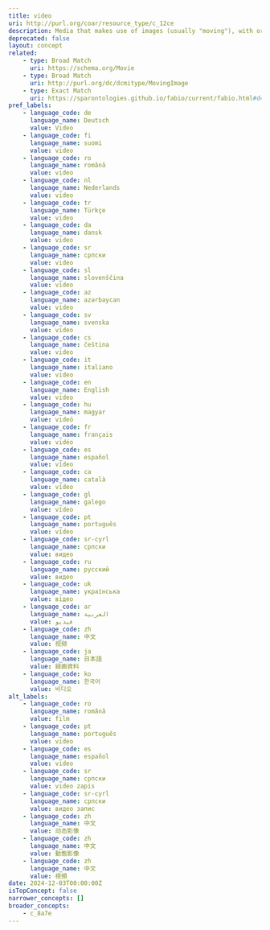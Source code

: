 ```yaml
---
title: video
uri: http://purl.org/coar/resource_type/c_12ce
description: Media that makes use of images (usually "moving"), with or without sound, over a period of playback time. [Source :https://support.contributors.jstor.org/hc/en-us/articles/11971132444439-JSTOR-Content-and-Resource-Types]
deprecated: false
layout: concept
related:
    - type: Broad Match
      uri: https://schema.org/Movie
    - type: Broad Match
      uri: http://purl.org/dc/dcmitype/MovingImage
    - type: Exact Match
      uri: https://sparontologies.github.io/fabio/current/fabio.html#d4e4212
pref_labels:
    - language_code: de
      language_name: Deutsch
      value: Video
    - language_code: fi
      language_name: suomi
      value: video
    - language_code: ro
      language_name: română
      value: video
    - language_code: nl
      language_name: Nederlands
      value: video
    - language_code: tr
      language_name: Türkçe
      value: video
    - language_code: da
      language_name: dansk
      value: video
    - language_code: sr
      language_name: српски
      value: video
    - language_code: sl
      language_name: slovenščina
      value: video
    - language_code: az
      language_name: azərbaycan
      value: video
    - language_code: sv
      language_name: svenska
      value: video
    - language_code: cs
      language_name: čeština
      value: video
    - language_code: it
      language_name: italiano
      value: video
    - language_code: en
      language_name: English
      value: video
    - language_code: hu
      language_name: magyar
      value: videó
    - language_code: fr
      language_name: français
      value: vidéo
    - language_code: es
      language_name: español
      value: vídeo
    - language_code: ca
      language_name: català
      value: vídeo
    - language_code: gl
      language_name: galego
      value: vídeo
    - language_code: pt
      language_name: português
      value: vídeo
    - language_code: sr-cyrl
      language_name: српски
      value: видео
    - language_code: ru
      language_name: русский
      value: видео
    - language_code: uk
      language_name: українська
      value: відео
    - language_code: ar
      language_name: العربية
      value: فيديو
    - language_code: zh
      language_name: 中文
      value: 视频
    - language_code: ja
      language_name: 日本語
      value: 録画資料
    - language_code: ko
      language_name: 한국어
      value: 비디오
alt_labels:
    - language_code: ro
      language_name: română
      value: film
    - language_code: pt
      language_name: português
      value: video
    - language_code: es
      language_name: español
      value: video
    - language_code: sr
      language_name: српски
      value: video zapis
    - language_code: sr-cyrl
      language_name: српски
      value: видео запис
    - language_code: zh
      language_name: 中文
      value: 动态影像
    - language_code: zh
      language_name: 中文
      value: 動態影像
    - language_code: zh
      language_name: 中文
      value: 視頻
date: 2024-12-03T00:00:00Z
isTopConcept: false
narrower_concepts: []
broader_concepts:
    - c_8a7e
---
```


